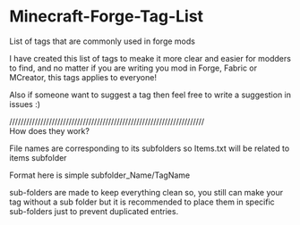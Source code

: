 # Minecraft-Forge-Tag-List
List of tags that are commonly used in forge mods

I have created this list of tags to meake it more clear and easier for modders to find, and no matter if you are writing you mod in Forge, Fabric or MCreator, this tags applies to everyone!

Also if someone want to suggest a tag then feel free to write a suggestion in issues :)

/\/\/\/\/\/\/\/\/\/\/\/\/\/\/\/\/\/\/\/\/\/\/\/\/\/\/\/\/\/\/\/\/\/\/\/\/\/\/\/\/\/\/\/\/\/\/\/\/\/\/\/\/\/\/\/\/\/\/\/\/\/\/\/\/\/\/\/\/\
How does they work?

File names are corresponding to its subfolders
so Items.txt will be related to items subfolder

Format here is simple
subfolder_Name/TagName

sub-folders are made to keep everything clean so, you still can make your tag without a sub folder but it is recommended to place them in specific sub-folders just to prevent duplicated entries.
